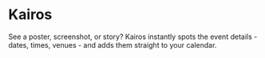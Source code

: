 # Kairos
See a poster, screenshot, or story? Kairos instantly spots the event details - dates, times, venues - and adds them straight to your calendar.
